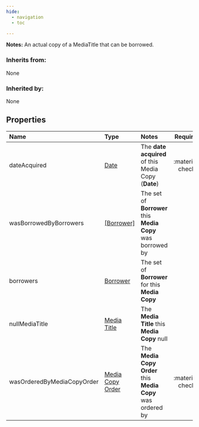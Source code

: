```yaml
---
hide:
  - navigation
  - toc

---
```


**Notes:** An actual copy of a MediaTitle that can be borrowed.  


### Inherits from: 


None  


### Inherited by: 


None  


## Properties


| Name | Type | Notes | Required |
| :--- | :--- | :--- | :---: |
| dateAcquired | [Date](../../core-types/primitives/date.md) | The **date acquired** of this Media Copy (**Date**)  | :material-check: |
| wasBorrowedByBorrowers | [[Borrower]](borrower.md) | The set of **Borrower** this **Media Copy** was borrowed by |  |
| borrowers | [Borrower](borrower.md) | The set of **Borrower** for this **Media Copy** |  |
| nullMediaTitle | [Media Title](media-title.md) | The  **Media Title** this **Media Copy** null |  |
| wasOrderedByMediaCopyOrder | [Media Copy Order](media-copy-order.md) | The  **Media Copy Order** this **Media Copy** was ordered by | :material-check: |
